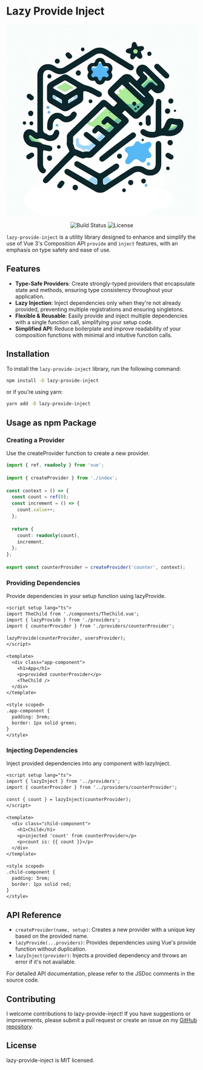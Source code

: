 # Lazy Provide Inject

<p align="center">
  <img src="./images/Image_20231124_204736_241.jpeg" alt="Lazy Provide Inject Logo" width="600">
</p>

<p align="center">
  <img src="https://img.shields.io/badge/build-passing-brightgreen" alt="Build Status">
  <img src="https://img.shields.io/badge/license-MIT-blue" alt="License">
</p>

`lazy-provide-inject` is a utility library designed to enhance and simplify the use of Vue 3's Composition API `provide` and `inject` features, with an emphasis on type safety and ease of use.

## Features

- **Type-Safe Providers**: Create strongly-typed providers that encapsulate state and methods, ensuring type consistency throughout your application.
- **Lazy Injection**: Inject dependencies only when they're not already provided, preventing multiple registrations and ensuring singletons.
- **Flexible & Reusable**: Easily provide and inject multiple dependencies with a single function call, simplifying your setup code.
- **Simplified API**: Reduce boilerplate and improve readability of your composition functions with minimal and intuitive function calls.

## Installation

To install the `lazy-provide-inject` library, run the following command:

```bash
npm install -D lazy-provide-inject
```

or if you're using yarn:

```bash
yarn add -D lazy-provide-inject
```

## Usage as npm Package

### Creating a Provider

Use the createProvider function to create a new provider.

```ts
import { ref, readonly } from 'vue';

import { createProvider } from './index';

const context = () => {
  const count = ref(0);
  const increment = () => {
    count.value++;
  };

  return {
    count: readonly(count),
    increment,
  };
};

export const counterProvider = createProvider('counter', context);
```

### Providing Dependencies

Provide dependencies in your setup function using lazyProvide.

```vue
<script setup lang="ts">
import TheChild from './components/TheChild.vue';
import { lazyProvide } from './providers';
import { counterProvider } from './providers/counterProvider';

lazyProvide(counterProvider, usersProvider);
</script>

<template>
  <div class="app-component">
    <h1>App</h1>
    <p>provided counterProvider</p>
    <TheChild />
  </div>
</template>

<style scoped>
.app-component {
  padding: 3rem;
  border: 1px solid green;
}
</style>
```

### Injecting Dependencies

Inject provided dependencies into any component with lazyInject.

```vue
<script setup lang="ts">
import { lazyInject } from '../providers';
import { counterProvider } from '../providers/counterProvider';

const { count } = lazyInject(counterProvider);
</script>

<template>
  <div class="child-component">
    <h1>Child</h1>
    <p>injected 'count' from counterProvider</p>
    <p>count is: {{ count }}</p>
  </div>
</template>

<style scoped>
.child-component {
  padding: 3rem;
  border: 1px solid red;
}
</style>
```

## API Reference

- `createProvider(name, setup)`: Creates a new provider with a unique key based on the provided name.
- `lazyProvide(...providers)`: Provides dependencies using Vue's provide function without duplication.
- `lazyInject(provider)`: Injects a provided dependency and throws an error if it's not available.

For detailed API documentation, please refer to the JSDoc comments in the source code.

## Contributing

I welcome contributions to lazy-provide-inject!
If you have suggestions or improvements, please submit a pull request or create an issue on my [GitHub repository](https://github.com/aose-yuu/lazy-provide-inject).

## License

lazy-provide-inject is MIT licensed.
